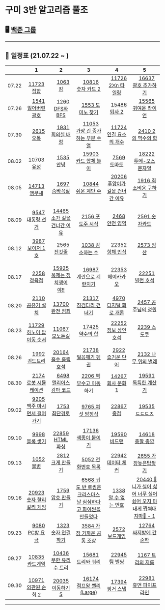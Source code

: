 # 구미 3반 알고리즘 풀조

## 🖥 [백준 그룹](https://www.acmicpc.net/group/11830)
-----------------------

## 📅 일정표 (21.07.22 ~ )
| |1|2|3|4|5|
|:--:|:--:|:--:|:--:|:--:|:--:|
|07.22|<img src="https://static.solved.ac/tier_small/6.svg" width="14" height="14">[11723 집합](www.acmicpc.net/problem/11723)|<img src="https://static.solved.ac/tier_small/7.svg" width="14" height="14">[1063 킹](www.acmicpc.net/problem/1063)|<img src="https://static.solved.ac/tier_small/7.svg" width="14" height="14">[10816 숫자 카드 2](www.acmicpc.net/problem/10816)|<img src="https://static.solved.ac/tier_small/8.svg" width="14" height="14">[11726 2⨉n 타일링](www.acmicpc.net/problem/11726)|<img src="https://static.solved.ac/tier_small/13.svg" width="14" height="14">[16637 괄호 추가하기](www.acmicpc.net/problem/11637)|
|07.26|<img src="https://static.solved.ac/tier_small/9.svg" width="14" height="14">[1541 잃어버린 괄호](www.acmicpc.net/problem/1541)|<img src="https://static.solved.ac/tier_small/9.svg" width="14" height="14">[1260 DFS와 BFS](www.acmicpc.net/problem/1260)|<img src="https://static.solved.ac/tier_small/10.svg" width="14" height="14">[1553 도미노 찾기](www.acmicpc.net/problem/1553)|<img src="https://static.solved.ac/tier_small/10.svg" width="14" height="14">[15486 퇴사 2](www.acmicpc.net/problem/15486)|<img src="https://static.solved.ac/tier_small/10.svg" width="14" height="14">[15565 귀여운 라이언](www.acmicpc.net/problem/15565)|
|07.30|<img src="https://static.solved.ac/tier_small/8.svg" width="14" height="14">[2615 오목](www.acmicpc.net/problem/2615)|<img src="https://static.solved.ac/tier_small/9.svg" width="14" height="14">[1931 회의실 배정](www.acmicpc.net/problem/1931)|<img src="https://static.solved.ac/tier_small/9.svg" width="14" height="14">[11053 가장 긴 증가하는 부분 수열](www.acmicpc.net/problem/11053)|<img src="https://static.solved.ac/tier_small/9.svg" width="14" height="14">[11724 연결 요소의 개수](www.acmicpc.net/problem/11724)|<img src="https://static.solved.ac/tier_small/10.svg" width="14" height="14">[2410 2의 멱수의 합](www.acmicpc.net/problem/2410)|
|08.02|<img src="https://static.solved.ac/tier_small/8.svg" width="14" height="14">[10703 유성](www.acmicpc.net/problem/10703)|<img src="https://static.solved.ac/tier_small/9.svg" width="14" height="14">[1535 안녕](www.acmicpc.net/problem/1535)|<img src="https://static.solved.ac/tier_small/9.svg" width="14" height="14">[15903 카드 합체 놀이](www.acmicpc.net/problem/15903)|<img src="https://static.solved.ac/tier_small/10.svg" width="14" height="14">[7569 토마토](www.acmicpc.net/problem/7569)|<img src="https://static.solved.ac/tier_small/10.svg" width="14" height="14">[18222 투에-모스 문자열](www.acmicpc.net/problem/18222)|
|08.05|<img src="https://static.solved.ac/tier_small/8.svg" width="14" height="14">[14713 앵무새](www.acmicpc.net/problem/14713)|<img src="https://static.solved.ac/tier_small/10.svg" width="14" height="14">[1697 숨바꼭질](www.acmicpc.net/problem/1697)|<img src="https://static.solved.ac/tier_small/10.svg" width="14" height="14">[10844 쉬운 계단 수](www.acmicpc.net/problem/10844)|<img src="https://static.solved.ac/tier_small/10.svg" width="14" height="14">[20206 푸앙이가 길을 건너간 이유](www.acmicpc.net/problem/20206)|<img src="https://static.solved.ac/tier_small/11.svg" width="14" height="14">[1916 최소비용 구하기](www.acmicpc.net/problem/1916)|
|08.09|<img src="https://static.solved.ac/tier_small/8.svg" width="14" height="14">[9547 대통령 선거](www.acmicpc.net/problem/9547)|<img src="https://static.solved.ac/tier_small/9.svg" width="14" height="14">[14465 소가 길을 건너간 이유](www.acmicpc.net/problem/14465)|<img src="https://static.solved.ac/tier_small/10.svg" width="14" height="14">[2156 포도주 시식](www.acmicpc.net/problem/2156)|<img src="https://static.solved.ac/tier_small/10.svg" width="14" height="14">[2468 안전 영역](www.acmicpc.net/problem/2468)|<img src="https://static.solved.ac/tier_small/11.svg" width="14" height="14">[2591 숫자카드](www.acmicpc.net/problem/2591)|
|08.12|<img src="https://static.solved.ac/tier_small/9.svg" width="14" height="14">[3987 보이저 1호](www.acmicpc.net/problem/3987)|<img src="https://static.solved.ac/tier_small/10.svg" width="14" height="14">[2565 전깃줄](www.acmicpc.net/problem/2565)|<img src="https://static.solved.ac/tier_small/11.svg" width="14" height="14">[1038 감소하는 수](www.acmicpc.net/problem/1038)|<img src="https://static.solved.ac/tier_small/11.svg" width="14" height="14">[22352 항체 인식](www.acmicpc.net/problem/22352)|<img src="https://static.solved.ac/tier_small/12.svg" width="14" height="14">[2573 빙산](www.acmicpc.net/problem/2573)|
|08.17|<img src="https://static.solved.ac/tier_small/10.svg" width="14" height="14">[2258 정육점](www.acmicpc.net/problem/2258)|<img src="https://static.solved.ac/tier_small/10.svg" width="14" height="14">[15925 욱제는 정치쟁이야!!](www.acmicpc.net/problem/15925)|<img src="https://static.solved.ac/tier_small/10.svg" width="14" height="14">[16987 계란으로 계란치기](www.acmicpc.net/problem/16987)|<img src="https://static.solved.ac/tier_small/10.svg" width="14" height="14">[22353 헤이카카오](www.acmicpc.net/problem/22353)|<img src="https://static.solved.ac/tier_small/11.svg" width="14" height="14">[22251 빌런 호석](www.acmicpc.net/problem/22251)|
|08.20|<img src="https://static.solved.ac/tier_small/10.svg" width="14" height="14">[2110 공유기 설치](www.acmicpc.net/problem/2110)|<img src="https://static.solved.ac/tier_small/10.svg" width="14" height="14">[13700 완전 범죄](www.acmicpc.net/problem/13700)|<img src="https://static.solved.ac/tier_small/10.svg" width="14" height="14">[21317 징검다리 건너기](www.acmicpc.net/problem/21317)|<img src="https://static.solved.ac/tier_small/11.svg" width="14" height="14">[4970 디지털 회로 개론](www.acmicpc.net/problem/4970)|<img src="https://static.solved.ac/tier_small/12.svg" width="14" height="14">[2457 공주님의 정원](www.acmicpc.net/problem/2457)|
|08.23|<img src="https://static.solved.ac/tier_small/9.svg" width="14" height="14">[11729 하노이 탑 이동 순서](www.acmicpc.net/problem/11729)|<img src="https://static.solved.ac/tier_small/10.svg" width="14" height="14">[11067 모노톤길](www.acmicpc.net/problem/11067)|<img src="https://static.solved.ac/tier_small/11.svg" width="14" height="14">[17425 약수의 합](www.acmicpc.net/problem/17425)|<img src="https://static.solved.ac/tier_small/11.svg" width="14" height="14">[22252 정보 상인 호석](www.acmicpc.net/problem/22252)|<img src="https://static.solved.ac/tier_small/12.svg" width="14" height="14">[2239 스도쿠](www.acmicpc.net/problem/2239)|
|08.26|<img src="https://static.solved.ac/tier_small/10.svg" width="14" height="14">[1992 쿼드트리](www.acmicpc.net/problem/1992)|<img src="https://static.solved.ac/tier_small/11.svg" width="14" height="14">[20164 홀수 홀릭 호석](www.acmicpc.net/problem/20164)|<img src="https://static.solved.ac/tier_small/11.svg" width="14" height="14">[21738 얼음깨기 펭귄](www.acmicpc.net/problem/21738)|<img src="https://static.solved.ac/tier_small/12.svg" width="14" height="14">[2922 즐거운 단어](www.acmicpc.net/problem/2922)|<img src="https://static.solved.ac/tier_small/13.svg" width="14" height="14">[2132 나무 위의 벌레](www.acmicpc.net/problem/2132)|
|08.30|<img src="https://static.solved.ac/tier_small/11.svg" width="14" height="14">[2174 로봇 시뮬레이션](www.acmicpc.net/problem/2174)|<img src="https://static.solved.ac/tier_small/11.svg" width="14" height="14">[6498 앨리어스 감마 코드](www.acmicpc.net/problem/6498)|<img src="https://static.solved.ac/tier_small/12.svg" width="14" height="14">[2206 벽 부수고 이동하기](www.acmicpc.net/problem/2206)|<img src="https://static.solved.ac/tier_small/12.svg" width="14" height="14">[14267 회사 문화 1](www.acmicpc.net/problem/14267)|<img src="https://static.solved.ac/tier_small/13.svg" width="14" height="14">[19591 독특한 계산기](www.acmicpc.net/problem/19591)|
|09.02|<img src="https://static.solved.ac/tier_small/10.svg" width="14" height="14">[9205 맥주 마시면서 걸어가기](www.acmicpc.net/problem/2174)|<img src="https://static.solved.ac/tier_small/11.svg" width="14" height="14">[1753 최단경로](www.acmicpc.net/problem/1753)|<img src="https://static.solved.ac/tier_small/11.svg" width="14" height="14">[9765 여섯 방정식](www.acmicpc.net/problem/9765)|<img src="https://static.solved.ac/tier_small/11.svg" width="14" height="14">[22867 종점](www.acmicpc.net/problem/22867)|<img src="https://static.solved.ac/tier_small/13.svg" width="14" height="14">[19535 ㄷㄷㄷㅈ](www.acmicpc.net/problem/19535)|
|09.10|<img src="https://static.solved.ac/tier_small/13.svg" width="14" height="14">[9998 블록 쌓기](www.acmicpc.net/problem/9998)|<img src="https://static.solved.ac/tier_small/13.svg" width="14" height="14">[22859 HTML 파싱](www.acmicpc.net/problem/22859)|<img src="https://static.solved.ac/tier_small/14.svg" width="14" height="14">[17136 색종이 붙이기](www.acmicpc.net/problem/17136)|<img src="https://static.solved.ac/tier_small/14.svg" width="14" height="14">[19590 비드맨](www.acmicpc.net/problem/19590)|<img src="https://static.solved.ac/tier_small/15.svg" width="14" height="14">[14618 총깔 총깡](www.acmicpc.net/problem/14618)|
|09.13|<img src="https://static.solved.ac/tier_small/10.svg" width="14" height="14">[1052 물병](www.acmicpc.net/problem/1052)|<img src="https://static.solved.ac/tier_small/11.svg" width="14" height="14">[2812 크게 만들기](www.acmicpc.net/problem/2812)|<img src="https://static.solved.ac/tier_small/12.svg" width="14" height="14">[5052 전화번호 목록](www.acmicpc.net/problem/5052)|<img src="https://static.solved.ac/tier_small/11.svg" width="14" height="14">[22942 데이터 체커](www.acmicpc.net/problem/22942)|<img src="https://static.solved.ac/tier_small/13.svg" width="14" height="14">[2655 가장높은탑쌓기](www.acmicpc.net/problem/2655)|
|09.16|<img src="https://static.solved.ac/tier_small/10.svg" width="14" height="14">[20923 숫자 할리갈리 게임](www.acmicpc.net/problem/20923)|<img src="https://static.solved.ac/tier_small/11.svg" width="14" height="14">[1759 암호 만들기](www.acmicpc.net/problem/1759)|<img src="https://static.solved.ac/tier_small/11.svg" width="14" height="14">[6568 귀도 반 로썸은 크리스마스날 심심하다고 파이썬을 만들었다](www.acmicpc.net/problem/6568)|<img src="https://static.solved.ac/tier_small/12.svg" width="14" height="14">[1338 알 수 없는 번호](www.acmicpc.net/problem/1338)|<img src="https://static.solved.ac/tier_small/12.svg" width="14" height="14">[20440 🎵니가 싫어 싫어 너무 싫어 싫어 오지 마 내게 찝쩍대지마🎵 - 1](www.acmicpc.net/problem/20440)|
|09.23|<img src="https://static.solved.ac/tier_small/10.svg" width="14" height="14">[9080 PC방 요금](www.acmicpc.net/problem/9080)|<img src="https://static.solved.ac/tier_small/11.svg" width="14" height="14">[1323 숫자 연결하기](www.acmicpc.net/problem/1323)|<img src="https://static.solved.ac/tier_small/12.svg" width="14" height="14">[3584 가장 가까운 공통 조상](www.acmicpc.net/problem/3584)|<img src="https://static.solved.ac/tier_small/13.svg" width="14" height="14">[2572 보드게임](www.acmicpc.net/problem/2572)|<img src="https://static.solved.ac/tier_small/13.svg" width="14" height="14">[12764 싸지방에 간 준하](www.acmicpc.net/problem/12764)|
|09.27|<img src="https://static.solved.ac/tier_small/10.svg" width="14" height="14">[10835 카드게임](www.acmicpc.net/problem/10835)|<img src="https://static.solved.ac/tier_small/11.svg" width="14" height="14">[10436 무한 유리수 트리](www.acmicpc.net/problem/10436)|<img src="https://static.solved.ac/tier_small/11.svg" width="14" height="14">[15681 트리와 쿼리](www.acmicpc.net/problem/15681)|<img src="https://static.solved.ac/tier_small/11.svg" width="14" height="14">[22945 팀 빌딩](www.acmicpc.net/problem/22945)|<img src="https://static.solved.ac/tier_small/13.svg" width="14" height="14">[1167 트리의 지름](www.acmicpc.net/problem/1167)|
|09.30|<img src="https://static.solved.ac/tier_small/9.svg" width="14" height="14">[10971 외판원 순회 2](www.acmicpc.net/problem/10971)|<img src="https://static.solved.ac/tier_small/10.svg" width="14" height="14">[20035 이동하기 5](www.acmicpc.net/problem/20035)|<img src="https://static.solved.ac/tier_small/10.svg" width="14" height="14">[16174 점프왕 쩰리 (Large)](www.acmicpc.net/problem/16174)|<img src="https://static.solved.ac/tier_small/11.svg" width="14" height="14">[17394 핑거 스냅](www.acmicpc.net/problem/17394)|<img src="https://static.solved.ac/tier_small/11.svg" width="14" height="14">[22981 휴먼 파이프라인](www.acmicpc.net/problem/22981)|
-----------------------
